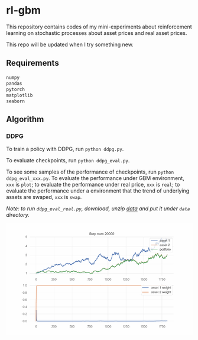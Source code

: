 # rl-gbm

This repository contains codes of my mini-experiments about reinforcement learning on stochastic processes about asset prices and real asset prices.

This repo will be updated when I try something new.

## Requirements

```
numpy
pandas
pytorch
matplotlib
seaborn
```

## Algorithm

### DDPG

To train a policy with DDPG, run ```python ddpg.py```.

To evaluate checkpoints, run ```python ddpg_eval.py```.

To see some samples of the performance of checkpoints, run ```python ddpg_eval_xxx.py```. To evaluate the performance under GBM environment, ```xxx``` is ```plot```; to evaluate the performance under real price, ```xxx``` is ```real```; to evaluate the performance under a environment that the trend of underlying assets are swaped, ```xxx``` is ```swap```.

*Note: to run ```ddpg_eval_real.py```, download, unzip [data](http://www.immchallenge.org/mcm/2022_Problem_C_DATA.zip) and put it under ```data``` directory.*

![alt text](images/visualize-6432.gif)